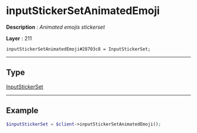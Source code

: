 # inputStickerSetAnimatedEmoji

**Description** : *Animated emojis stickerset*

**Layer** : 211

```tl
inputStickerSetAnimatedEmoji#28703c8 = InputStickerSet;
```

---

## Type

[InputStickerSet](type/InputStickerSet)

---

## Example

```php
$inputStickerSet = $client->inputStickerSetAnimatedEmoji();
```